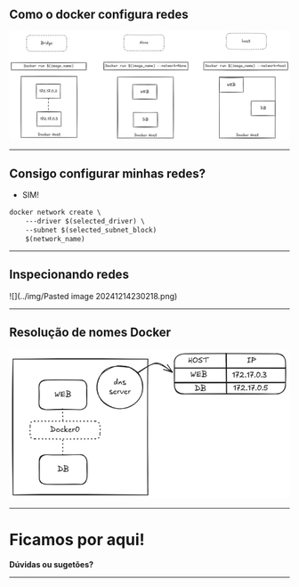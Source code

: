 ## Como o docker configura redes

![](../img/image10.png)

---
## Consigo configurar minhas redes?

- SIM!

```
docker network create \
	---driver $(selected_driver) \
	--subnet $(selected_subnet_block) 
	$(network_name)
```
---
## Inspecionando redes
![](../img/Pasted image 20241214230218.png)

---
## Resolução de nomes Docker

![](../img/image12.png)

---

# Ficamos por aqui!

**Dúvidas ou sugetões?**

---